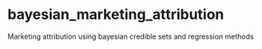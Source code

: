 # bayesian_marketing_attribution
Marketing attribution using bayesian credible sets and regression methods
